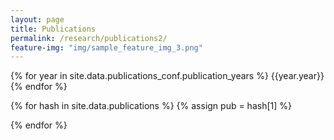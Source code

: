 ```yaml
---
layout: page
title: Publications
permalink: /research/publications2/
feature-img: "img/sample_feature_img_3.png"
---
```

<p>
{% for year in site.data.publications_conf.publication_years %}
    <a onclick="showYear({{ year.year }})" style="cursor:pointer;">{{year.year}}</a>
  <script>var lastYear="{{ year.year }}"</script>
{% endfor %}
</p>
 
{% for hash in site.data.publications %}
{% assign pub = hash[1] %}
<div id="publications-{{pub.year}}" class="year-container" style="display:none;">
  <h2>{{pub.year}}</h2>

{% for publication in pub.publications %}
<div class="publication">

<h4>{{publication.authors}}</h4>
<p>{{publication.title}}</p>
</div>
{% endfor %}
</div>
{% endfor %}

<script>
  function showYear(year){
    hideYearElements();
    var id = "publications-"+year;
    var elem = document.getElementById(id);
    if(elem!==null){7
      elem.style.display = 'block';
    }
  }
  function hideYearElements(){
    var elems = document.getElementsByClassName('year-container');

    for (var i = 0; i < elems.length; i ++) {
        elems[i].style.display = 'none';
    }
  }
  
  (function() {
  
  if(typeof lastYear!==undefined && isNaN(lastYear)===false){
    showYear(lastYear);
  }

  })();
</script>
